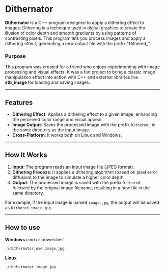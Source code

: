 # Dithernator

**Dithernator** is a C++ program designed to apply a dithering effect to images. Dithering is a technique used in digital graphics to create the illusion of color depth and smooth gradients by using patterns of contrasting pixels. This program lets you process images and apply a dithering effect, generating a new output file with the prefix "Dithered_".

### Purpose

This program was created for a friend who enjoys experimenting with image processing and visual effects. It was a fun project to bring a classic image manipulation effect into action with C++ and external libraries like **stb_image** for loading and saving images.

---

## Features

- **Dithering Effect**: Applies a dithering effect to a given image, enhancing the perceived color range and visual appeal.
- **Image Output**: Saves the processed image with the prefix `Dithered_` in the same directory as the input image.
- **Cross-Platform**: It works both on Linux and Windows.

---

## How It Works

1. **Input**: The program reads an input image file (JPEG format).
2. **Dithering Process**: It applies a dithering algorithm (based on pixel error diffusion) to the image to simulate a higher color depth.
3. **Output**: The processed image is saved with the prefix `Dithered_` followed by the original image filename, resulting in a new file in the same directory.

For example, if the input image is named `image.jpg`, the output will be saved as `Dithered_image.jpg`.

---

## How to use

**Windows**
cmd or powershell
```cmd
.\dithernator.exe image.jpg
```
**Linux**
```bash
./dithernator image.jpg
```
